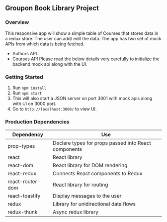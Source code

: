 ## Groupon Book Library Project

### Overview
This responsive app will show a simple table of Courses that stores data in a redux store. The user can add/ edit the data.
The app has two set of mock APIs from which data is being fetched. 
- Authors API
- Courses API
Please read the below details very carefully to initialize the backend mock api along with the UI.

### Getting Started
1. Run `npm install`
2. Run `npm start`
3. This will also start a JSON server on port 3001 with mock apis along with UI on 3000 port.
4. Go to `http://localhost:3000/` to view UI.

### Production Dependencies

| **Dependency**   | **Use**                                              |
| ---------------- | ---------------------------------------------------- |
| prop-types       | Declare types for props passed into React components |
| react            | React library                                        |
| react-dom        | React library for DOM rendering                      |
| react-redux      | Connects React components to Redux                   |
| react-router-dom | React library for routing                            |
| react-toastify   | Display messages to the user                         |
| redux            | Library for unidirectional data flows                |
| redux-thunk      | Async redux library                                  |
